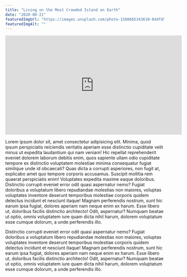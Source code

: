 ```yaml
---
title: "Living on the Most Crowded Island on Earth"
date: "2020-08-21"
featuredImgUrl: "https://images.unsplash.com/photo-1588665343610-04dfd562e2e7"
featuredImgAlt: ""
---
```


<iframe width="560" height="315" src="https://www.youtube.com/embed/G63TF6OMa_8" frameborder="0" allowfullscreen></iframe>

Lorem ipsum dolor sit, amet consectetur adipisicing elit. Minima, quod ipsum perspiciatis reiciendis veritatis aperiam esse distinctio cupiditate velit minus ut expedita laudantium qui nam veniam! Hic repellat reprehenderit eveniet dolorem laborum debitis enim, quos sapiente ullam odio cupiditate tempore ex distinctio voluptatem molestiae minima consequatur fugiat similique unde id obcaecati? Quas dicta a corrupti asperiores, non fugit at, explicabo amet quo tempore corporis accusamus. Suscipit mollitia rem quaerat perspiciatis enim! Voluptates expedita maxime eaque doloribus. Distinctio corrupti eveniet error odit quasi aspernatur nemo? Fugiat doloribus a voluptatum libero repudiandae molestias non maiores, voluptas voluptates inventore deserunt temporibus molestiae corporis quidem delectus incidunt et nesciunt itaque! Magnam perferendis nostrum, sunt hic earum ipsa fugiat, dolores aperiam nam neque enim ex harum. Esse libero ut, doloribus facilis distinctio architecto! Odit, aspernatur? Numquam beatae ut optio, omnis voluptatem iure quam dicta nihil harum, dolorem voluptatum esse cumque dolorum, a unde perferendis illo.

Distinctio corrupti eveniet error odit quasi aspernatur nemo? Fugiat doloribus a voluptatum libero repudiandae molestias non maiores, voluptas voluptates inventore deserunt temporibus molestiae corporis quidem delectus incidunt et nesciunt itaque! Magnam perferendis nostrum, sunt hic earum ipsa fugiat, dolores aperiam nam neque enim ex harum. Esse libero ut, doloribus facilis distinctio architecto! Odit, aspernatur? Numquam beatae ut optio, omnis voluptatem iure quam dicta nihil harum, dolorem voluptatum esse cumque dolorum, a unde perferendis illo.